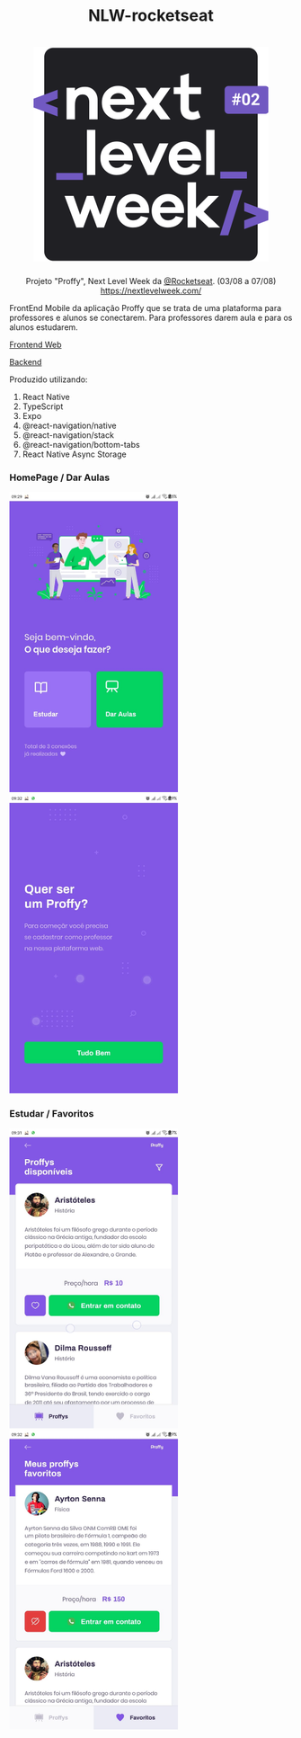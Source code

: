 <div align="center">

# NLW-rocketseat

# ![Logo](src/assets/images/nlw2.svg)


Projeto "Proffy", Next Level Week da [@Rocketseat](https://github.com/Rocketseat). (03/08 a 07/08) https://nextlevelweek.com/


<div align="left">

FrontEnd Mobile da aplicação Proffy que se trata de uma plataforma para professores e alunos se conectarem. Para professores darem aula e para os alunos estudarem.

[Frontend Web](https://github.com/Karosso/NLW-2)

[Backend](https://github.com/Karosso/NLW-2-Backend)

Produzido utilizando:

1. React Native
2. TypeScript
3. Expo
4. @react-navigation/native
5. @react-navigation/stack
6. @react-navigation/bottom-tabs
7. React Native Async Storage


### HomePage / Dar Aulas
<img src="src/assets/images/home.jpeg" width="300">
<img src="src/assets/images/ensinar.jpeg" width="300">

### Estudar / Favoritos
<img src="src/assets/images/estudar.jpeg" width="300">
<img src="src/assets/images/favoritos.jpeg" width="300">